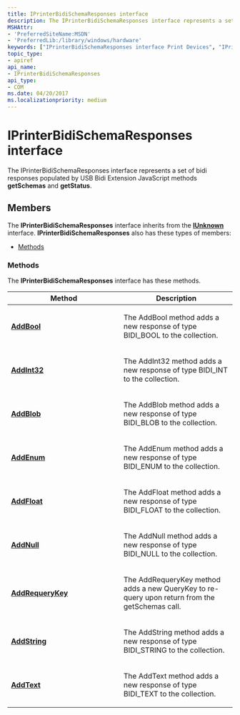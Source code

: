 ```yaml
---
title: IPrinterBidiSchemaResponses interface
description: The IPrinterBidiSchemaResponses interface represents a set of bidi responses populated by USB Bidi Extension JavaScript methods getSchemas and getStatus.
MSHAttr:
- 'PreferredSiteName:MSDN'
- 'PreferredLib:/library/windows/hardware'
keywords: ["IPrinterBidiSchemaResponses interface Print Devices", "IPrinterBidiSchemaResponses interface Print Devices , described"]
topic_type:
- apiref
api_name:
- IPrinterBidiSchemaResponses
api_type:
- COM
ms.date: 04/20/2017
ms.localizationpriority: medium
---
```


# IPrinterBidiSchemaResponses interface

The IPrinterBidiSchemaResponses interface represents a set of bidi responses populated by USB Bidi Extension JavaScript methods **getSchemas** and **getStatus**.

Members
-------

The **IPrinterBidiSchemaResponses** interface inherits from the [**IUnknown**](/windows/win32/api/unknwn/nn-unknwn-iunknown) interface. **IPrinterBidiSchemaResponses** also has these types of members:

-   [Methods](#methods)

### Methods

The **IPrinterBidiSchemaResponses** interface has these methods.

<table>
<colgroup>
<col width="50%" />
<col width="50%" />
</colgroup>
<thead>
<tr class="header">
<th>Method</th>
<th>Description</th>
</tr>
</thead>
<tbody>
<tr class="odd">
<td><a href="iprinterbidischemaresponses--addbool.md" data-raw-source="[&lt;strong&gt;AddBool&lt;/strong&gt;](iprinterbidischemaresponses--addbool.md)"><strong>AddBool</strong></a></td>
<td><p>The AddBool method adds a new response of type BIDI_BOOL to the collection.</p></td>
</tr>
<tr class="even">
<td><a href="iprinterbidischemaresponses--addint32.md" data-raw-source="[&lt;strong&gt;AddInt32&lt;/strong&gt;](iprinterbidischemaresponses--addint32.md)"><strong>AddInt32</strong></a></td>
<td><p>The AddInt32 method adds a new response of type BIDI_INT to the collection.</p></td>
</tr>
<tr class="odd">
<td><a href="iprinterbidischemaresponses-addblob.md" data-raw-source="[&lt;strong&gt;AddBlob&lt;/strong&gt;](iprinterbidischemaresponses-addblob.md)"><strong>AddBlob</strong></a></td>
<td><p>The AddBlob method adds a new response of type BIDI_BLOB to the collection.</p></td>
</tr>
<tr class="even">
<td><a href="iprinterbidischemaresponses-addenum.md" data-raw-source="[&lt;strong&gt;AddEnum&lt;/strong&gt;](iprinterbidischemaresponses-addenum.md)"><strong>AddEnum</strong></a></td>
<td><p>The AddEnum method adds a new response of type BIDI_ENUM to the collection.</p></td>
</tr>
<tr class="odd">
<td><a href="iprinterbidischemaresponses-addfloat.md" data-raw-source="[&lt;strong&gt;AddFloat&lt;/strong&gt;](iprinterbidischemaresponses-addfloat.md)"><strong>AddFloat</strong></a></td>
<td><p>The AddFloat method adds a new response of type BIDI_FLOAT to the collection.</p></td>
</tr>
<tr class="even">
<td><a href="iprinterbidischemaresponses-addnull.md" data-raw-source="[&lt;strong&gt;AddNull&lt;/strong&gt;](iprinterbidischemaresponses-addnull.md)"><strong>AddNull</strong></a></td>
<td><p>The AddNull method adds a new response of type BIDI_NULL to the collection.</p></td>
</tr>
<tr class="odd">
<td><a href="iprinterbidischemaresponses-addrequerykey.md" data-raw-source="[&lt;strong&gt;AddRequeryKey&lt;/strong&gt;](iprinterbidischemaresponses-addrequerykey.md)"><strong>AddRequeryKey</strong></a></td>
<td><p>The AddRequeryKey method adds a new QueryKey to re-query upon return from the getSchemas call.</p></td>
</tr>
<tr class="even">
<td><a href="iprinterbidischemaresponses-addstring.md" data-raw-source="[&lt;strong&gt;AddString&lt;/strong&gt;](iprinterbidischemaresponses-addstring.md)"><strong>AddString</strong></a></td>
<td><p>The AddString method adds a new response of type BIDI_STRING to the collection.</p></td>
</tr>
<tr class="odd">
<td><a href="iprinterbidischemaresponses-addtext.md" data-raw-source="[&lt;strong&gt;AddText&lt;/strong&gt;](iprinterbidischemaresponses-addtext.md)"><strong>AddText</strong></a></td>
<td><p>The AddText method adds a new response of type BIDI_TEXT to the collection.</p></td>
</tr>
</tbody>
</table>
